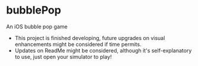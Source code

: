 # bubblePop
An iOS bubble pop game

- This project is finished developing, future upgrades on visual enhancements might be considered if time permits.
- Updates on ReadMe might be considered, although it's self-explanatory to use, just open your simulator to play!
